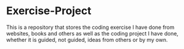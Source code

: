 # Exercise-Project
This is a repository that stores the coding exercise I have done from websites, books and others as well as the coding project I have done,
whether it is guided, not guided, ideas from others or by my own.
